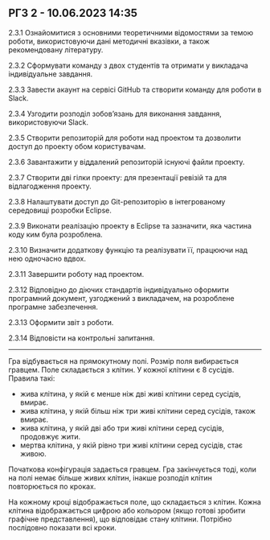 ## РГЗ 2 - 10.06.2023 14:35

2.3.1 Ознайомитися з основними теоретичними відомостями за темою роботи, використовуючи дані методичні вказівки, а також рекомендовану літературу.

2.3.2 Сформувати команду з двох студентів та отримати у викладача індивідуальне завдання.

2.3.3 Завести акаунт на сервісі GitHub та створити команду для роботи в Slack.

2.3.4 Узгодити розподіл зобов’язань для виконання завдання, використовуючи Slack.

2.3.5 Створити репозиторій для роботи над проектом та дозволити доступ до проекту обом користувачам.

2.3.6 Завантажити у віддалений репозиторій існуючі файли проекту.

2.3.7 Створити дві гілки проекту: для презентації ревізій та для відлагодження проекту.

2.3.8 Налаштувати доступ до Git-репозиторію в інтегрованому середовищі розробки Eclipse.

2.3.9 Виконати реалізацію проекту в Eclipse та зазначити, яка частина коду ким була розроблена.

2.3.10 Визначити додаткову функцію та реалізувати її, працюючи над нею одночасно вдвох.

2.3.11 Завершити роботу над проектом.

2.3.12 Відповідно до діючих стандартів індивідуально оформити програмний документ, узгоджений з викладачем, на розроблене програмне забезпечення.

2.3.13 Оформити звіт з роботи.

2.3.14 Відповісти на контрольні запитання.

---

Гра відбувається на прямокутному полі. Розмір поля вибирається гравцем. Поле складається з клітин. У кожної клітини є 8 сусідів. Правила такі:

- жива клітина, у якій є менше ніж дві живі клітини серед сусідів, вмирає.
- жива клітина, у якій більш ніж три живі клітини серед сусідів, також вмирає.
- жива клітина, у якій дві або три живі клітини серед сусідів, продовжує жити.
- мертва клітина, у якій рівно три живі клітини серед сусідів, стає живою.

Початкова конфігурація задається гравцем. Гра закінчується тоді, коли на полі немає більше живих клітин, інакше розподіл клітин повторюється по кроках.

На кожному кроці відображається поле, що складається з клітин. Кожна клітина відображається цифрою або кольором (якщо готові зробити графічне представлення), що відповідає стану клітини. Потрібно послідовно показати всі кроки.
